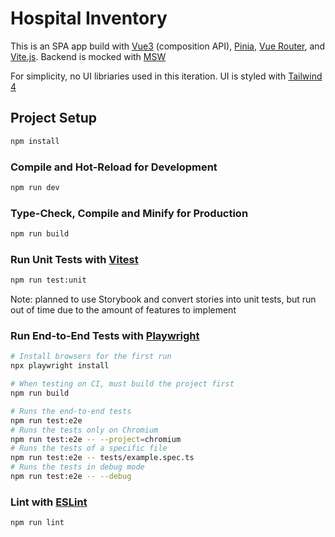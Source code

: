 # Hospital Inventory

This is an SPA app build with [Vue3](https://vuejs.org/) (composition API), [Pinia](https://pinia.vuejs.org/), [Vue Router](https://router.vuejs.org/), and [Vite.js](https://vite.dev/).
Backend is mocked with [MSW](https://mswjs.io/)

For simplicity, no UI libriaries used in this iteration.
UI is styled with [Tailwind 4](https://tailwindcss.com/blog/tailwindcss-v4)

## Project Setup

```sh
npm install
```

### Compile and Hot-Reload for Development

```sh
npm run dev
```

### Type-Check, Compile and Minify for Production

```sh
npm run build
```

### Run Unit Tests with [Vitest](https://vitest.dev/)

```sh
npm run test:unit
```

Note: planned to use Storybook and convert stories into unit tests, but run out of time due to the amount of features to implement

### Run End-to-End Tests with [Playwright](https://playwright.dev)

```sh
# Install browsers for the first run
npx playwright install

# When testing on CI, must build the project first
npm run build

# Runs the end-to-end tests
npm run test:e2e
# Runs the tests only on Chromium
npm run test:e2e -- --project=chromium
# Runs the tests of a specific file
npm run test:e2e -- tests/example.spec.ts
# Runs the tests in debug mode
npm run test:e2e -- --debug
```

### Lint with [ESLint](https://eslint.org/)

```sh
npm run lint
```
